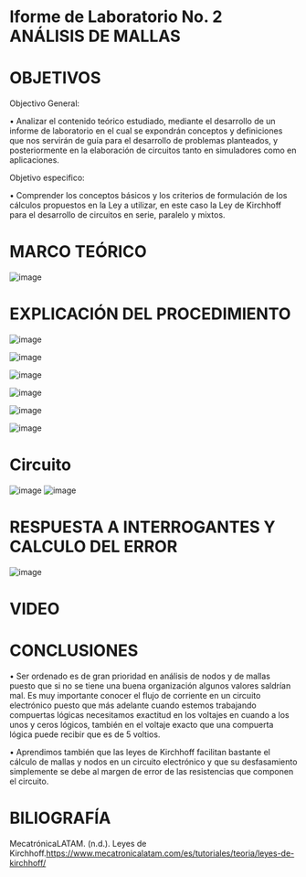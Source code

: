 # Iforme de Laboratorio No. 2 ANÁLISIS DE MALLAS
# OBJETIVOS
Objectivo General:

•	Analizar el contenido teórico estudiado, mediante el desarrollo de un informe de laboratorio en el cual se expondrán conceptos y definiciones que nos servirán de guía para el desarrollo de problemas planteados, y posteriormente en la elaboración de circuitos tanto en simuladores como en aplicaciones.

Objetivo especifico: 

•	Comprender los conceptos básicos y los criterios de formulación de los cálculos propuestos en la Ley a utilizar, en este caso la Ley de Kirchhoff para el desarrollo de circuitos en serie, paralelo y mixtos.

# MARCO TEÓRICO

![image](https://user-images.githubusercontent.com/84587118/121990508-844c9580-cd63-11eb-955b-af1d165e0ef5.png)



# EXPLICACIÓN DEL PROCEDIMIENTO
![image](https://user-images.githubusercontent.com/84585835/122074692-0ae29080-cdbf-11eb-9241-310fd128aadc.png)

![image](https://user-images.githubusercontent.com/84585835/122074787-20f05100-cdbf-11eb-8dc6-08dc12c4a33c.png)

![image](https://user-images.githubusercontent.com/84585835/122075085-6745b000-cdbf-11eb-8aa3-c424dc9b33c6.png)

![image](https://user-images.githubusercontent.com/84585835/122074904-3b2a2f00-cdbf-11eb-89ff-5449f6867c6a.png)

![image](https://user-images.githubusercontent.com/84412132/121989511-e2787900-cd61-11eb-89d3-c5f3487b28a0.png)

![image](https://user-images.githubusercontent.com/84585835/122075398-a8d65b00-cdbf-11eb-88aa-83e1d29f82ef.png)


# Circuito
![image](https://user-images.githubusercontent.com/84412132/121987583-616bb280-cd5e-11eb-8101-0446687d73ff.png)
![image](https://user-images.githubusercontent.com/84412132/121987614-721c2880-cd5e-11eb-8e7e-9b62bf0cf99a.png)




# RESPUESTA A INTERROGANTES Y CALCULO DEL ERROR

![image](https://user-images.githubusercontent.com/84585835/122073917-69f3d580-cdbe-11eb-8295-9e4187866696.png)


# VIDEO


# CONCLUSIONES

•	Ser ordenado es de gran prioridad en análisis de nodos y de mallas puesto que si no se tiene una buena organización algunos valores saldrían mal. Es muy importante conocer el flujo de corriente en un circuito electrónico puesto que más adelante cuando estemos trabajando compuertas lógicas necesitamos exactitud en los voltajes en cuando a los unos y ceros lógicos, también en el voltaje exacto que una compuerta lógica puede recibir que es de 5 voltios.

•	Aprendimos también que las leyes de Kirchhoff facilitan bastante el cálculo de mallas y nodos en un circuito electrónico y que su desfasamiento simplemente se debe al margen de error de las resistencias que componen el circuito.



# BILIOGRAFÍA

MecatrónicaLATAM. (n.d.). Leyes de Kirchhoff.https://www.mecatronicalatam.com/es/tutoriales/teoria/leyes-de-kirchhoff/


